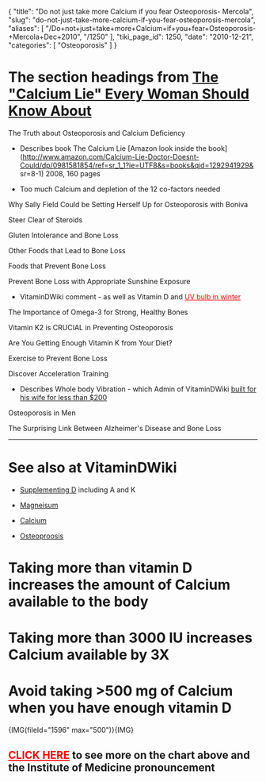 {
  "title": "Do not just take more Calcium if you fear Osteoporosis- Mercola",
  "slug": "do-not-just-take-more-calcium-if-you-fear-osteoporosis-mercola",
  "aliases": [
    "/Do+not+just+take+more+Calcium+if+you+fear+Osteoporosis-+Mercola+Dec+2010",
    "/1250"
  ],
  "tiki_page_id": 1250,
  "date": "2010-12-21",
  "categories": [
    "Osteoporosis"
  ]
}


# The section headings from [The "Calcium Lie" Every Woman Should Know About](http://articles.mercola.com/sites/articles/archive/2010/12/21/osteoporosis-prevention-and-treatments-exposed.aspx)

The Truth about Osteoporosis and Calcium Deficiency

- Describes book  The Calcium Lie [Amazon look inside the book](http://www.amazon.com/Calcium-Lie-Doctor-Doesnt-Could/dp/0981581854/ref=sr_1_1?ie=UTF8&s=books&qid=1292941929&
sr=8-1) 2008, 160 pages

- Too much Calcium and depletion of the 12 co-factors needed

Why Sally Field Could be Setting Herself Up for Osteoporosis with Boniva

Steer Clear of Steroids

Gluten Intolerance and Bone Loss

Other Foods that Lead to Bone Loss

Foods that Prevent Bone Loss

Prevent Bone Loss with Appropriate Sunshine Exposure

- VitaminDWiki comment - as well as Vitamin D and <a href="/posts/uv-bulb-in-winter" style="color: red; text-decoration: underline;" title="This link has an unknown page_id: 982">UV bulb in winter</a>

The Importance of Omega-3 for Strong, Healthy Bones

Vitamin K2 is CRUCIAL in Preventing Osteoporosis

Are You Getting Enough Vitamin K from Your Diet?

Exercise to Prevent Bone Loss

Discover Acceleration Training 

- Describes Whole body Vibration - which Admin of VitaminDWiki [built for his wife for less than $200](http://www.henrylahore.com/Health/WBV/index.html)

Osteoporosis in Men

The Surprising Link Between Alzheimer's Disease and Bone Loss

- - - - - 

# See also at VitaminDWiki

- [Supplementing D](https://www.VitaminDWiki.com/tiki-browse_categories.php?parentId=26&sort_mode=created_desc) including A and K

- [Magneisum](https://www.VitaminDWiki.com/tiki-browse_categories.php?parentId=54&sort_mode=created_desc)

- [Calcium](https://www.VitaminDWiki.com/tiki-browse_categories.php?parentId=53&sort_mode=created_desc)

- [Osteoproosis](https://www.VitaminDWiki.com/tiki-browse_categories.php?parentId=49&sort_mode=created_desc)

# Taking more than vitamin D increases the amount of Calcium available to the body

# Taking more than 3000 IU increases Calcium available by 3X

# Avoid taking >500 mg of Calcium when you have enough vitamin D

{IMG(fileId="1596" max="500")}{IMG}

## <a href="/posts/click-here" style="color: red; text-decoration: underline;" title="This link has an unknown page_id: 1193">CLICK HERE</a> to see more on the chart above and the Institute of Medicine pronouncement
